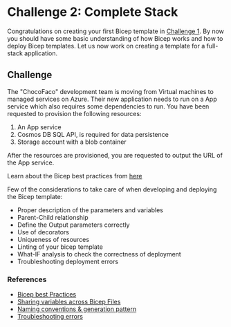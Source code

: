 # Challenge 2: Complete Stack

Congratulations on creating your first Bicep template in [Challenge 1](./Challenge1.md). By now you should have some basic understanding of how Bicep works and how to deploy Bicep templates. Let us now work on creating a template for a full-stack application.

## Challenge

The "ChocoFaco" development team is moving from Virtual machines to managed services on Azure. Their new application needs to run on a App service which also requires some dependencies to run. You have been requested to provision the following resources:

1. An App service
2. Cosmos DB SQL API, is required for data persistence
3. Storage account with a blob container

After the resources are provisioned, you are requested to output the URL of the App service.

Learn about the Bicep best practices from [here](https://docs.microsoft.com/en-us/azure/azure-resource-manager/bicep/best-practices)

Few of the considerations to take care of when developing and deploying the Bicep template:

- Proper description of the parameters and variables
- Parent-Child relationship
- Define the Output parameters correctly
- Use of decorators
- Uniqueness of resources
- Linting of your bicep template
- What-IF analysis to check the correctness of deployment
- Troubleshooting deployment errors

### References

- [Bicep best Practices](https://docs.microsoft.com/en-us/azure/azure-resource-manager/bicep/best-practices)
- [Sharing variables across Bicep Files](https://docs.microsoft.com/en-us/azure/azure-resource-manager/bicep/patterns-shared-variable-file)
- [Naming conventions & generation pattern](https://docs.microsoft.com/en-us/azure/azure-resource-manager/bicep/patterns-name-generation)
- [Troubleshooting errors](https://docs.microsoft.com/en-us/azure/azure-resource-manager/troubleshooting/quickstart-troubleshoot-bicep-deployment?tabs=azure-cli)